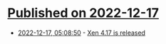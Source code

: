# [Published on 2022-12-17](index.md)

* [2022-12-17, 05:08:50](https://lobste.rs/s/7n25qp/xen_4_17_is_released) - [Xen 4.17 is released](https://xcp-ng.org/blog/2022/12/16/xen-4-17-is-released/)
